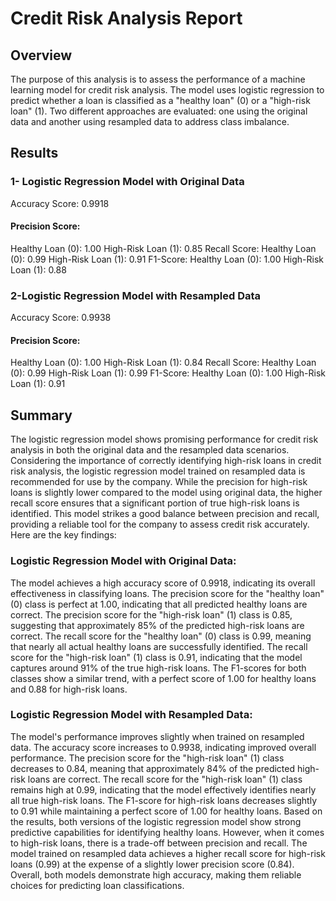# Credit Risk Analysis Report

## Overview

The purpose of this analysis is to assess the performance of a machine learning model for credit risk analysis. The model uses logistic regression to predict whether a loan is classified as a "healthy loan" (0) or a "high-risk loan" (1). Two different approaches are evaluated: one using the original data and another using resampled data to address class imbalance.

## Results

### 1- Logistic Regression Model with Original Data

Accuracy Score: 0.9918

#### Precision Score:
Healthy Loan (0): 1.00
High-Risk Loan (1): 0.85
Recall Score:
Healthy Loan (0): 0.99
High-Risk Loan (1): 0.91
F1-Score:
Healthy Loan (0): 1.00
High-Risk Loan (1): 0.88

### 2-Logistic Regression Model with Resampled Data

Accuracy Score: 0.9938

#### Precision Score:
Healthy Loan (0): 1.00
High-Risk Loan (1): 0.84
Recall Score:
Healthy Loan (0): 0.99
High-Risk Loan (1): 0.99
F1-Score:
Healthy Loan (0): 1.00
High-Risk Loan (1): 0.91

## Summary

The logistic regression model shows promising performance for credit risk analysis in both the original data and the resampled data scenarios. 
Considering the importance of correctly identifying high-risk loans in credit risk analysis, the logistic regression model trained on resampled data is recommended for use by the company. While the precision for high-risk loans is slightly lower compared to the model using original data, the higher recall score ensures that a significant portion of true high-risk loans is identified. This model strikes a good balance between precision and recall, providing a reliable tool for the company to assess credit risk accurately.
Here are the key findings:

### Logistic Regression Model with Original Data:

The model achieves a high accuracy score of 0.9918, indicating its overall effectiveness in classifying loans.
The precision score for the "healthy loan" (0) class is perfect at 1.00, indicating that all predicted healthy loans are correct.
The precision score for the "high-risk loan" (1) class is 0.85, suggesting that approximately 85% of the predicted high-risk loans are correct.
The recall score for the "healthy loan" (0) class is 0.99, meaning that nearly all actual healthy loans are successfully identified.
The recall score for the "high-risk loan" (1) class is 0.91, indicating that the model captures around 91% of the true high-risk loans.
The F1-scores for both classes show a similar trend, with a perfect score of 1.00 for healthy loans and 0.88 for high-risk loans.

### Logistic Regression Model with Resampled Data:

The model's performance improves slightly when trained on resampled data.
The accuracy score increases to 0.9938, indicating improved overall performance.
The precision score for the "high-risk loan" (1) class decreases to 0.84, meaning that approximately 84% of the predicted high-risk loans are correct.
The recall score for the "high-risk loan" (1) class remains high at 0.99, indicating that the model effectively identifies nearly all true high-risk loans.
The F1-score for high-risk loans decreases slightly to 0.91 while maintaining a perfect score of 1.00 for healthy loans.
Based on the results, both versions of the logistic regression model show strong predictive capabilities for identifying healthy loans. However, when it comes to high-risk loans, there is a trade-off between precision and recall. The model trained on resampled data achieves a higher recall score for high-risk loans (0.99) at the expense of a slightly lower precision score (0.84). Overall, both models demonstrate high accuracy, making them reliable choices for predicting loan classifications.


